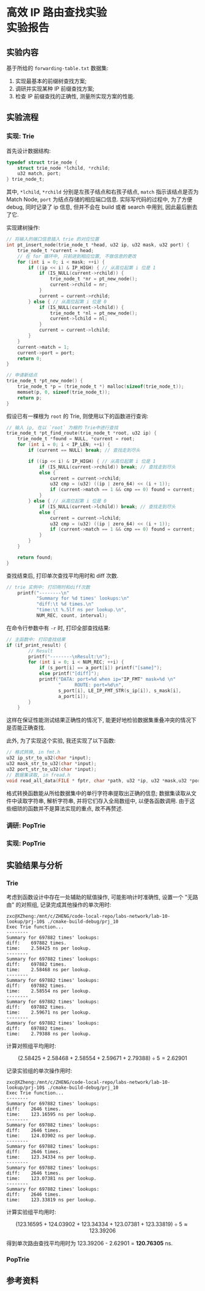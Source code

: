 # 高效 IP 路由查找实验<br/>实验报告

<!--实验报告: 模板不限, 内容包括但不限于实验题目、实验内容、实验流程、实验结果及分析-->

## 实验内容

基于所给的 `forwarding-table.txt` 数据集:

1. 实现最基本的前缀树查找方案;
2. 调研并实现某种 IP 前缀查找方案;
3. 检查 IP 前缀查找的正确性, 测量所实现方案的性能.

## 实验流程

### 实现: Trie

<!-- TODO: 实现最基本的 Trie 查找 -->

首先设计数据结构:

```c
typedef struct trie_node {
    struct trie_node *lchild, *rchild;
    u32 match, port;
} trie_node_t;
```

其中, `*lchild`, `*rchild` 分别是左孩子结点和右孩子结点, `match` 指示该结点是否为 Match Node, `port` 为结点存储的相应端口信息. 实际写代码的过程中, 为了方便 debug, 同时记录了 ip 信息, 但并不会在 build 或者 search 中用到, 因此最后删去了它.

实现建树操作:

```c
// 将输入的端口信息插入 trie 的对应位置
int pt_insert_node(trie_node_t *head, u32 ip, u32 mask, u32 port) {
    trie_node_t *current = head;
    // 在 for 循环中, 只前进到相应位置, 不做信息的更改
    for (int i = 0; i < mask; ++i) {
        if ((ip << i) & IP_HIGH) { // 从高位起第 i 位是 1
            if (IS_NULL(current->rchild)) {
                trie_node_t *nr = pt_new_node();
                current->rchild = nr;
            }
            current = current->rchild;
        } else { // 从高位起第 i 位是 0
            if (IS_NULL(current->lchild)) {
                trie_node_t *nl = pt_new_node();
                current->lchild = nl;
            }
            current = current->lchild;
        }
    }
    current->match = 1;
    current->port = port;
    return 0;
}

// 申请新结点
trie_node_t *pt_new_node() {
    trie_node_t *p = (trie_node_t *) malloc(sizeof(trie_node_t));
    memset(p, 0, sizeof(trie_node_t));
    return p;
}
```

假设已有一棵根为 `root` 的 Trie, 则使用以下的函数进行查询:

```c
// 输入 ip, 在以 `root` 为根的 Trie中进行查找
trie_node_t *pt_find_route(trie_node_t *root, u32 ip) {
    trie_node_t *found = NULL, *current = root;
    for (int i = 0; i < IP_LEN; ++i) {
        if (current == NULL) break; // 查找走到尽头

        if ((ip << i) & IP_HIGH) { // 从高位起第 i 位是 1
            if (IS_NULL(current->rchild)) break; // 查找走到尽头
            else {
                current = current->rchild;
                u32 cmp = (u32) ((ip | zero_64) << (i + 1));
                if (current->match == 1 && cmp == 0) found = current;
            }
        } else { // 从高位起第 i 位是 0
            if (IS_NULL(current->lchild)) break; // 查找走到尽头
            else {
                current = current->lchild;
                u32 cmp = (u32) ((ip | zero_64) << (i + 1));
                if (current->match == 1 && cmp == 0) found = current;
            }
        }
    }

    return found;
}
```

查找结束后, 打印单次查找平均用时和 diff 次数.

```c
// trie 实例中: 打印用时和diff次数
    printf("--------\n"
           "Summary for %d times' lookups:\n"
           "diff:\t %d times.\n"
           "time:\t %.5lf ns per lookup.\n",
           NUM_REC, count, interval);
```

在命令行参数中有 `-r` 时, 打印全部查找结果:

```c
// 主函数中: 打印查找结果
if (if_print_result) {
        // Result
        printf("--------\nResult:\n");
        for (int i = 0; i < NUM_REC; ++i) {
            if (s_port[i] == a_port[i]) printf("[same]");
            else printf("[diff]");
            printf("DATA: port=%d when ip="IP_FMT" mask=%d \n"
                   "     ROUTE: port=%d\n",
                   s_port[i], LE_IP_FMT_STR(s_ip[i]), s_mask[i],
                   a_port[i]);
        }
    }
```

这样在保证性能测试结果正确性的情况下, 能更好地检验数据集重叠冲突的情况下是否能正确查找.

此外, 为了实现这个实验, 我还实现了以下函数:

```c
// 格式转换, in fmt.h
u32 ip_str_to_u32(char *input);
u32 mask_str_to_u32(char *input);
u32 port_str_to_u32(char *input);
// 数据集读取, in fread.h
void read_all_data(FILE * fptr, char *path, u32 *ip, u32 *mask,u32 *port);
```

格式转换函数能从所给数据集中的单行字符串提取出正确的信息; 数据集读取从文件中读取字符串, 解析字符串, 并将它们存入全局数组中, 以便各函数调用. 由于这些细琐的函数并不是算法实现的重点, 故不再赘述.

### 调研: PopTrie

<!-- TODO: 介绍某种升级方案 -->

### 实现: PopTrie

<!-- !TODO: 实现某种升级方案 -->

## 实验结果与分析

### Trie

考虑到函数设计中存在一处辅助的赋值操作, 可能影响计时准确性, 设置一个 "无路由" 的对照组, 记录完成其他操作的单次用时:

```
zxc@XZheng:/mnt/c/ZHENG/code-local-repo/labs-network/lab-10-lookup/prj-10$ ./cmake-build-debug/prj_10
Exec Trie function...
--------
Summary for 697882 times' lookups:
diff:    697882 times.
time:    2.58425 ns per lookup.
--------
Summary for 697882 times' lookups:
diff:    697882 times.
time:    2.58468 ns per lookup.
--------
Summary for 697882 times' lookups:
diff:    697882 times.
time:    2.58554 ns per lookup.
--------
Summary for 697882 times' lookups:
diff:    697882 times.
time:    2.59671 ns per lookup.
--------
Summary for 697882 times' lookups:
diff:    697882 times.
time:    2.79388 ns per lookup.
```

计算对照组平均用时:

$$
(2.58425+2.58468+2.58554+2.59671+2.79388) \div 5 = 2.62901
$$

记录实验组的单次操作用时:

```
zxc@XZheng:/mnt/c/ZHENG/code-local-repo/labs-network/lab-10-lookup/prj-10$ ./cmake-build-debug/prj_10
Exec Trie function...
--------
Summary for 697882 times' lookups:
diff:    2646 times.
time:    123.16595 ns per lookup.
--------
Summary for 697882 times' lookups:
diff:    2646 times.
time:    124.03902 ns per lookup.
--------
Summary for 697882 times' lookups:
diff:    2646 times.
time:    123.34334 ns per lookup.
--------
Summary for 697882 times' lookups:
diff:    2646 times.
time:    123.07381 ns per lookup.
--------
Summary for 697882 times' lookups:
diff:    2646 times.
time:    123.33819 ns per lookup.
```

计算实验组平均用时:

$$
(123.16595+124.03902+123.34334+123.07381+123.33819) \div 5 \approx 123.39206
$$

得到单次路由查找平均用时为 123.39206 - 2.62901 = **120.76305** ns.

### PopTrie

<!-- ## 思考题 -->

<!-- 请将思考/调研结果写到实验报告中 -->

<!-- ## 实验反思 -->

<!-- ### 调试中出现过的问题 -->

## 参考资料

<!--脚注-->
